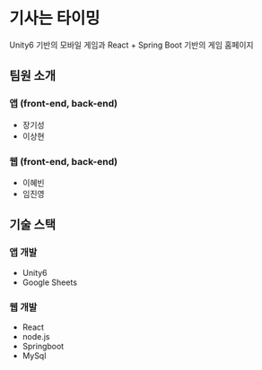 # 기사는 타이밍 
Unity6 기반의 모바일 게임과
React + Spring Boot 기반의 게임 홈페이지

## 팀원 소개
### 앱 (front-end, back-end)
 - 장기성
 - 이상현
### 웹 (front-end, back-end)
 - 이혜빈
 - 임진영

## 기술 스택

### 앱 개발
 - Unity6 
 - Google Sheets
   
### 웹 개발
 - React
 - node.js
 - Springboot
 - MySql
